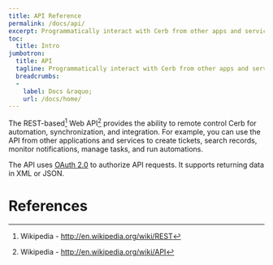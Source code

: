 ```yaml
---
title: API Reference
permalink: /docs/api/
excerpt: Programmatically interact with Cerb from other apps and services.
toc:
  title: Intro
jumbotron:
  title: API
  tagline: Programmatically interact with Cerb from other apps and services.
  breadcrumbs:
  -
    label: Docs &raquo;
    url: /docs/home/
---
```


The REST-based[^rest] Web API[^api] provides the ability to remote control Cerb for automation, synchronization, and integration. For example, you can use the API from other applications and services to create tickets, search records, monitor notifications, manage tasks, and run automations.

The API uses [OAuth 2.0](/docs/api/authentication/) to authorize API requests. It supports returning data in XML or JSON.

# References

[^api]: Wikipedia - <http://en.wikipedia.org/wiki/API>
[^rest]: Wikipedia - <http://en.wikipedia.org/wiki/REST>